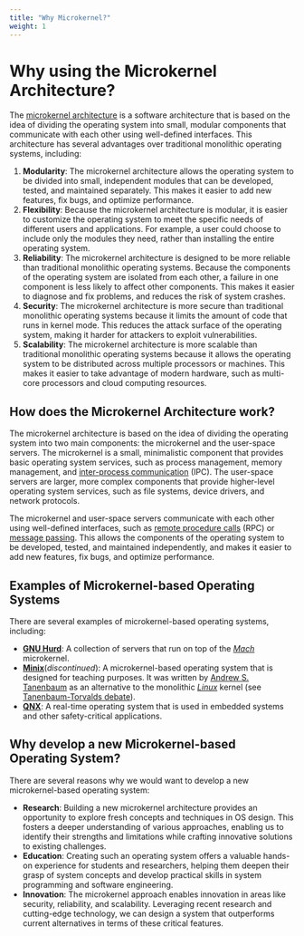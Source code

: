 ```yaml
---
title: "Why Microkernel?"
weight: 1
---
```


# Why using the Microkernel Architecture?

The [microkernel architecture](https://en.wikipedia.org/wiki/Microkernel) is a software architecture that is based on the idea of dividing the operating system into small, modular components that communicate with each other using well-defined interfaces. This architecture has several advantages over traditional monolithic operating systems, including:

1. **Modularity**: The microkernel architecture allows the operating system to be divided into small, independent modules that can be developed, tested, and maintained separately. This makes it easier to add new features, fix bugs, and optimize performance.
2. **Flexibility**: Because the microkernel architecture is modular, it is easier to customize the operating system to meet the specific needs of different users and applications. For example, a user could choose to include only the modules they need, rather than installing the entire operating system.
3. **Reliability**: The microkernel architecture is designed to be more reliable than traditional monolithic operating systems. Because the components of the operating system are isolated from each other, a failure in one component is less likely to affect other components. This makes it easier to diagnose and fix problems, and reduces the risk of system crashes.
4. **Security**: The microkernel architecture is more secure than traditional monolithic operating systems because it limits the amount of code that runs in kernel mode. This reduces the attack surface of the operating system, making it harder for attackers to exploit vulnerabilities.
5. **Scalability**: The microkernel architecture is more scalable than traditional monolithic operating systems because it allows the operating system to be distributed across multiple processors or machines. This makes it easier to take advantage of modern hardware, such as multi-core processors and cloud computing resources.

## How does the Microkernel Architecture work?

The microkernel architecture is based on the idea of dividing the operating system into two main components: the microkernel and the user-space servers. The microkernel is a small, minimalistic component that provides basic operating system services, such as process management, memory management, and [inter-process communication](https://en.wikipedia.org/wiki/Inter-process_communication) (IPC). The user-space servers are larger, more complex components that provide higher-level operating system services, such as file systems, device drivers, and network protocols.

The microkernel and user-space servers communicate with each other using well-defined interfaces, such as [remote procedure calls](https://en.wikipedia.org/wiki/Remote_procedure_call) (RPC) or [message passing](https://en.wikipedia.org/wiki/Message_passing). This allows the components of the operating system to be developed, tested, and maintained independently, and makes it easier to add new features, fix bugs, and optimize performance.

## Examples of Microkernel-based Operating Systems

There are several examples of microkernel-based operating systems, including:

- [**GNU Hurd**](https://www.gnu.org/software/hurd/): A collection of servers that run on top of the [*Mach*](https://en.wikipedia.org/wiki/Mach_(kernel)) microkernel.
- [**Minix**](https://www.minix3.org/)(*discontinued*): A microkernel-based operating system that is designed for teaching purposes. It was written by [Andrew S. Tanenbaum](https://en.wikipedia.org/wiki/Andrew_S._Tanenbaum) as an alternative to the monolithic [*Linux*](https://www.linux.org/) kernel (see [Tanenbaum-Torvalds debate](https://en.wikipedia.org/wiki/Tanenbaum%E2%80%93Torvalds_debate)).
- [**QNX**](https://www.qnx.com/): A real-time operating system that is used in embedded systems and other safety-critical applications.

## Why develop a new Microkernel-based Operating System?

There are several reasons why we would want to develop a new microkernel-based operating system:

- **Research**: Building a new microkernel architecture provides an opportunity to explore fresh concepts and techniques in OS design. This fosters a deeper understanding of various approaches, enabling us to identify their strengths and limitations while crafting innovative solutions to existing challenges.
- **Education**: Creating such an operating system offers a valuable hands-on experience for students and researchers, helping them deepen their grasp of system concepts and develop practical skills in system programming and software engineering.
- **Innovation**: The microkernel approach enables innovation in areas like security, reliability, and scalability. Leveraging recent research and cutting-edge technology, we can design a system that outperforms current alternatives in terms of these critical features.
